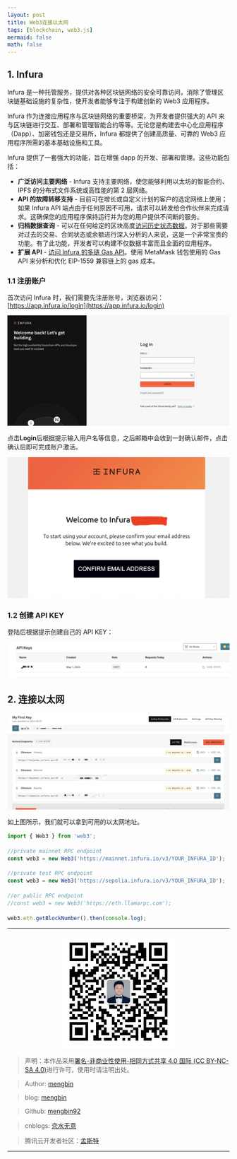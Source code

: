 ```yaml
---
layout: post
title: Web3连接以太网
tags: [blockchain, web3.js]
mermaid: false
math: false
---  
```


## 1. Infura

Infura 是一种托管服务，提供对各种区块链网络的安全可靠访问，消除了管理区块链基础设施的复杂性，使开发者能够专注于构建创新的 Web3 应用程序。

Infura 作为连接应用程序与区块链网络的重要桥梁，为开发者提供强大的 API 来与区块链进行交互、部署和管理智能合约等等。无论您是构建去中心化应用程序（Dapp）、加密钱包还是交易所，Infura 都提供了创建高质量、可靠的 Web3 应用程序所需的基本基础设施和工具。

Infura 提供了一套强大的功能，旨在增强 dapp 的开发、部署和管理。这些功能包括：

- **广泛访问主要网络** - Infura 支持主要网络，使您能够利用以太坊的智能合约、IPFS 的分布式文件系统或高性能的第 2 层网络。
- **API 的故障转移支持** - 目前可在增长或自定义计划的客户的选定网络上使用；如果 Infura API 端点由于任何原因不可用，请求可以转发给合作伙伴来完成请求。这确保您的应用程序保持运行并为您的用户提供不间断的服务。
- **归档数据查询** - 可以在任何给定的区块高度[访问历史状态数据](https://docs.infura.io/api/networks/ethereum/concepts/archive-data)。对于那些需要对过去的交易、合同状态或余额进行深入分析的人来说，这是一个非常宝贵的功能。有了此功能，开发者可以构建不仅数据丰富而且全面的应用程序。
- **扩展 API** - [访问 Infura 的多链 Gas API](https://docs.infura.io/api/infura-expansion-apis/gas-api)。使用 MetaMask 钱包使用的 Gas API 来分析和优化 EIP-1559 兼容链上的 gas 成本。

### 1.1 注册账户

首次访问 Infura 时，我们需要先注册账号，浏览器访问：[https://app.infura.io/login](https://app.infura.io/login)  

![login](../img/2024-05-01/login.png)  

点击**Login**后根据提示输入用户名等信息，之后邮箱中会收到一封确认邮件，点击确认后即可完成账户激活。  

![confirm](../img/2024-05-01/confirm.png)

### 1.2 创建 API KEY 

登陆后根据提示创建自己的 API KEY：  

![API KEY](../img/2024-05-01/api_key.png)

## 2. 连接以太网  

![active endpoints](../img/2024-05-01/endpoints.png)

如上图所示，我们就可以拿到可用的以太网地址。  

```javascript
import { Web3 } from 'web3';

//private mainnet RPC endpoint 
const web3 = new Web3('https://mainnet.infura.io/v3/YOUR_INFURA_ID'); 

//private test RPC endpoint
const web3 = new Web3('https://sepolia.infura.io/v3/YOUR_INFURA_ID'); 

//or public RPC endpoint
//const web3 = new Web3('https://eth.llamarpc.com'); 

web3.eth.getBlockNumber().then(console.log);
```

---

<div align="center">
  <img src="../img/qrcode_wechat.jpg" alt="孟斯特">
</div>

> 声明：本作品采用[署名-非商业性使用-相同方式共享 4.0 国际 (CC BY-NC-SA 4.0)](https://creativecommons.org/licenses/by-nc-sa/4.0/deed.zh)进行许可，使用时请注明出处。  

> Author: [mengbin](mengbin1992@outlook.com)  

> blog: [mengbin](https://mengbin.top)  

> Github: [mengbin92](https://mengbin92.github.io/)  

> cnblogs: [恋水无意](https://www.cnblogs.com/lianshuiwuyi/)  

> 腾讯云开发者社区：[孟斯特](https://cloud.tencent.com/developer/user/6649301)  

---
